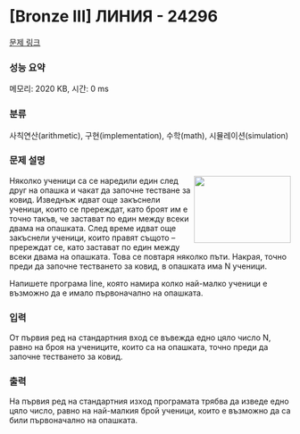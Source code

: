 # [Bronze III] ЛИНИЯ - 24296 

[문제 링크](https://www.acmicpc.net/problem/24296) 

### 성능 요약

메모리: 2020 KB, 시간: 0 ms

### 분류

사칙연산(arithmetic), 구현(implementation), 수학(math), 시뮬레이션(simulation)

### 문제 설명

<p><img alt="" src="" style="width: 173px; height: 120px; float: right;">Няколко ученици са се наредили един след друг на опашка и чакат да започне тестване за ковид. Изведнъж идват още закъснели ученици, които се пререждат, като броят им е точно такъв, че застават по един между всеки двама на опашката. След време идват още закъснели ученици, които правят същото – пререждат се, като застават по един между всеки двама на опашката. Това се повтаря няколко пъти. Накрая, точно преди да започне тестването за ковид, в опашката има N ученици.</p>

<p>Напишете програма line, която намира колко най-малко ученици е възможно да е имало първоначално на опашката.</p>

### 입력 

 <p>От първия ред на стандартния вход се въвежда едно цяло число N, равно на броя на учениците, които са на опашката, точно преди да започне тестването за ковид.</p>

### 출력 

 <p>На първия ред на стандартния изход програмата трябва да изведе едно цяло число, равно на най-малкия брой ученици, които е възможно да са били първоначално на опашката.</p>

